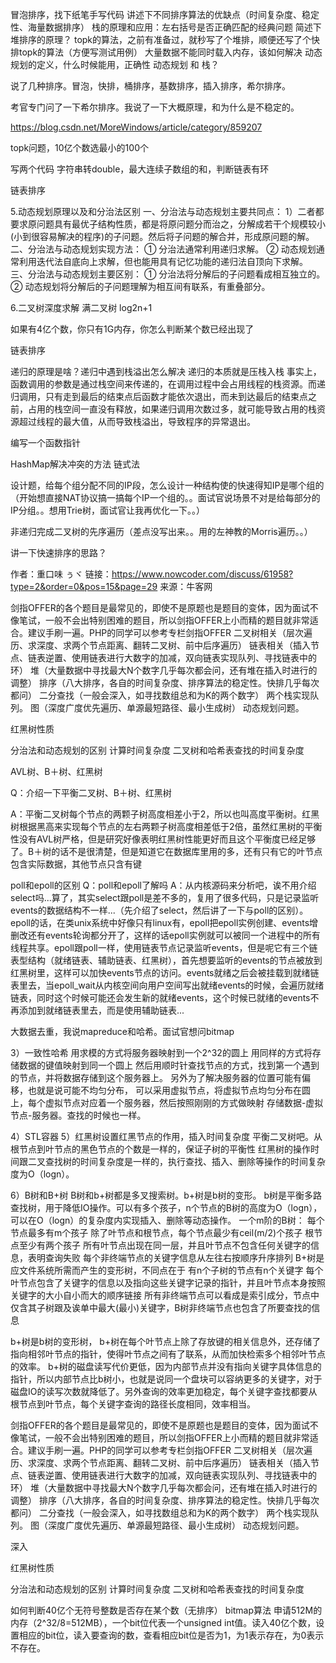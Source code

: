 冒泡排序，找下纸笔手写代码
讲述下不同排序算法的优缺点（时间复杂度、稳定性、海量数据排序）
栈的原理和应用：左右括号是否正确匹配的经典问题
简述下堆排序的原理？
topk的算法，之前有准备过，就秒写了个堆排，顺便还写了个快排topk的算法（方便写测试用例）
大量数据不能同时载入内存，该如何解决
动态规划的定义，什么时候能用，正确性
动态规划 和 栈？

说了几种排序。冒泡，快排，桶排序，基数排序，插入排序，希尔排序。

考官专门问了一下希尔排序。我说了一下大概原理，和为什么是不稳定的。

https://blog.csdn.net/MoreWindows/article/category/859207

topk问题，10亿个数选最小的100个

写两个代码 字符串转double，最大连续子数组的和，判断链表有环

链表排序

5.动态规划原理以及和分治法区别
一、分治法与动态规划主要共同点：
1）二者都要求原问题具有最优子结构性质，都是将原问题分而治之，分解成若干个规模较小(小到很容易解决的程序)的子问题。然后将子问题的解合并，形成原问题的解。
二、分治法与动态规划实现方法：
① 分治法通常利用递归求解。
② 动态规划通常利用迭代法自底向上求解，但也能用具有记忆功能的递归法自顶向下求解。
三、分治法与动态规划主要区别：
① 分治法将分解后的子问题看成相互独立的。
② 动态规划将分解后的子问题理解为相互间有联系，有重叠部分。


6.二叉树深度求解
满二叉树 log2n+1

如果有4亿个数，你只有1G内存，你怎么判断某个数已经出现了

链表排序

递归的原理是啥？递归中遇到栈溢出怎么解决
递归的本质就是压栈入栈
事实上，函数调用的参数是通过栈空间来传递的，在调用过程中会占用线程的栈资源。而递归调用，只有走到最后的结束点后函数才能依次退出，而未到达最后的结束点之前，占用的栈空间一直没有释放，如果递归调用次数过多，就可能导致占用的栈资源超过线程的最大值，从而导致栈溢出，导致程序的异常退出。

编写一个函数指针

HashMap解决冲突的方法
链式法

设计题，给每个组分配不同的IP段，怎么设计一种结构使的快速得知IP是哪个组的（开始想直接NAT协议搞一搞每个IP一个组的。。面试官说场景不对是给每部分的IP分组。。想用Trie树，面试官让我再优化一下。。）

非递归完成二叉树的先序遍历（差点没写出来。。用的左神教的Morris遍历。。）

讲一下快速排序的思路？

作者：重口味  ぅヾ
链接：https://www.nowcoder.com/discuss/61958?type=2&order=0&pos=15&page=29
来源：牛客网

剑指OFFER的各个题目是最常见的，即使不是原题也是题目的变体，因为面试不像笔试，一般不会出特别困难的题目，所以剑指OFFER上小而精的题目就非常适合。建议手刷一遍。PHP的同学可以参考专栏剑指OFFER
二叉树相关（层次遍历、求深度、求两个节点距离、翻转二叉树、前中后序遍历）
链表相关（插入节点、链表逆置、使用链表进行大数字的加减，双向链表实现队列、寻找链表中的环）
堆（大量数据中寻找最大N个数字几乎每次都会问，还有堆在插入时进行的调整）
排序（八大排序，各自的时间复杂度、排序算法的稳定性。快排几乎每次都问）
二分查找（一般会深入，如寻找数组总和为K的两个数字）
两个栈实现队列。
图（深度广度优先遍历、单源最短路径、最小生成树）
动态规划问题。

红黑树性质

分治法和动态规划的区别
计算时间复杂度
二叉树和哈希表查找的时间复杂度

AVL树、B＋树、红黑树

Q：介绍一下平衡二叉树、B＋树、红黑树

A：平衡二叉树每个节点的两颗子树高度相差小于2，所以也叫高度平衡树。红黑树根据黑高来实现每个节点的左右两颗子树高度相差低于2倍，虽然红黑树的平衡性没有AVL树严格，但是研究好像表明红黑树性能更好而且这个平衡度已经足够了。B＋树的话不是很清楚，但是知道它在数据库里用的多，还有只有它的叶节点包含实际数据，其他节点只含有键


poll和epoll的区别
Q：poll和epoll了解吗
A：从内核源码来分析吧，诶不用介绍select吗...算了，其实select跟poll是差不多的，复用了很多代码，只是记录监听events的数据结构不一样...（先介绍了select，然后讲了一下与poll的区别）。epoll的话，在类unix系统中好像只有linux有，epoll把epoll实例创建、events增删改还有events轮询都分开了，这样的话epoll实例就可以被同一个进程中的所有线程共享。epoll跟poll一样，使用链表节点记录监听events，但是呢它有三个链表型结构（就绪链表、辅助链表、红黑树），首先想要监听的events的节点被放到红黑树里，这样可以加快events节点的访问。events就绪之后会被挂载到就绪链表里去，当epoll_wait从内核空间向用户空间写出就绪events的时候，会遍历就绪链表，同时这个时候可能还会发生新的就绪events，这个时候已就绪的events不再添加到就绪链表里去，而是使用辅助链表...

大数据去重，我说mapreduce和哈希。面试官想问bitmap

3）一致性哈希
用求模的方式将服务器映射到一个2^32的圆上
用同样的方式将存储数据的键值映射到同一个圆上
然后用顺时针查找节点的方式，找到第一个遇到的节点，并将数据存储到这个服务器上。
另外为了解决服务器的位置可能有偏移，也就是说可能不均匀分布，
可以采用虚拟节点，将虚拟节点均匀分布在圆上，每个虚拟节点对应着一个服务器，然后按照刚刚的方式做映射 存储数据-虚拟节点-服务器。查找的时候也一样。

4）STL容器
5）红黑树设置红黑节点的作用，插入时间复杂度
平衡二叉树吧。从根节点到叶节点的黑色节点的个数是一样的，保证子树的平衡性
红黑树的操作时间跟二叉查找树的时间复杂度是一样的，执行查找、插入、删除等操作的时间复杂度为O（logn）。

6）B树和B+树
B树和b+树都是多叉搜索树。b+树是b树的变形。
b树是平衡多路查找树，用于降低IO操作。可以有多个孩子，n个节点的B树的高度为O（logn），可以在O（logn）的复杂度内实现插入、删除等动态操作。
一个m阶的B树：
	每个节点最多有m个孩子
	除了叶节点和根节点，每个节点最少有ceil(m/2)个孩子
	根节点至少有两个孩子
	所有叶节点出现在同一层，并且叶节点不包含任何关键字的信息，表明查询失败
	每个非终端节点的关键字信息从左往右按顺序升序排列
B+树是应文件系统所需而产生的变形树，不同点在于
	有n个子树的节点有n个关键字
	每个叶节点包含了关键字的信息以及指向这些关键字记录的指针，并且叶节点本身按照关键字的大小自小而大的顺序链接
	所有非终端节点可以看成是索引成分，节点中仅含其子树跟及诶单中最大(最小)关键字，B树非终端节点也包含了所要查找的信息

b+树是b树的变形树，
b+树在每个叶节点上除了存放键的相关信息外，还存储了指向相邻叶节点的指针，使得叶节点之间有了联系，从而加快检索多个相邻叶节点的效率。
b+树的磁盘读写代价更低，因为内部节点并没有指向关键字具体信息的指针，所以内部节点比b树小，也就是说同一个盘块可以容纳更多的关键字，对于磁盘IO的读写次数就降低了。另外查询的效率更加稳定，每个关键字查找都要从根节点到叶节点，每个关键字查询的路径长度相同，效率相当。

剑指OFFER的各个题目是最常见的，即使不是原题也是题目的变体，因为面试不像笔试，一般不会出特别困难的题目，所以剑指OFFER上小而精的题目就非常适合。建议手刷一遍。PHP的同学可以参考专栏剑指OFFER
二叉树相关（层次遍历、求深度、求两个节点距离、翻转二叉树、前中后序遍历）
链表相关（插入节点、链表逆置、使用链表进行大数字的加减，双向链表实现队列、寻找链表中的环）
堆（大量数据中寻找最大N个数字几乎每次都会问，还有堆在插入时进行的调整）
排序（八大排序，各自的时间复杂度、排序算法的稳定性。快排几乎每次都问）
二分查找（一般会深入，如寻找数组总和为K的两个数字）
两个栈实现队列。
图（深度广度优先遍历、单源最短路径、最小生成树）
动态规划问题。

深入

红黑树性质

分治法和动态规划的区别
计算时间复杂度
二叉树和哈希表查找的时间复杂度

如何判断40亿个无符号整数是否存在某个数（无排序）
bitmap算法
申请512M的内存（2^32/8=512MB），一个bit位代表一个unsigned int值。读入40亿个数，设置相应的bit位，读入要查询的数，查看相应bit位是否为1，为1表示存在，为0表示不存在。
